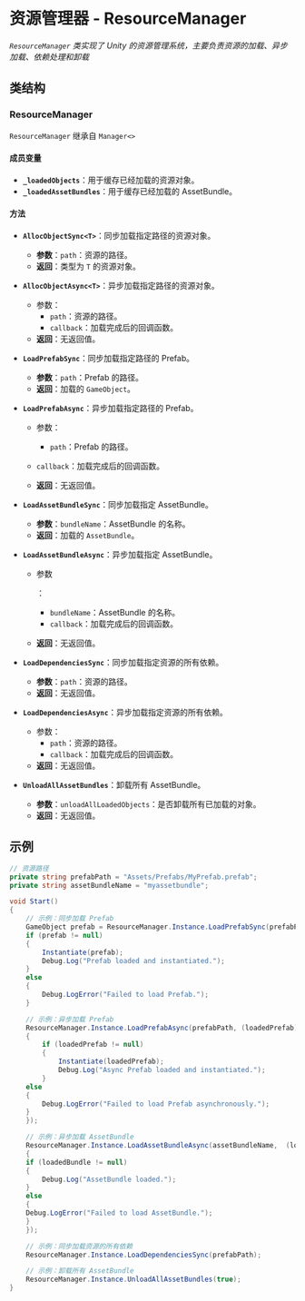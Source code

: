 

# **资源管理器 - ResourceManager**



*`ResourceManager` 类实现了 Unity 的资源管理系统，主要负责资源的加载、异步加载、依赖处理和卸载*



## 类结构

### ResourceManager

`ResourceManager` 继承自 `Manager<>`



#### 成员变量

- **`_loadedObjects`**：用于缓存已经加载的资源对象。
- **`_loadedAssetBundles`**：用于缓存已经加载的 AssetBundle。

#### 方法

- **`AllocObjectSync<T>`**：同步加载指定路径的资源对象。

  - **参数**：`path`：资源的路径。
  - **返回**：类型为 `T` 的资源对象。

- **`AllocObjectAsync<T>`**：异步加载指定路径的资源对象。

  - 参数：
    - `path`：资源的路径。
    - `callback`：加载完成后的回调函数。
  - **返回**：无返回值。

- **`LoadPrefabSync`**：同步加载指定路径的 Prefab。

  - **参数**：`path`：Prefab 的路径。
  - **返回**：加载的 `GameObject`。

- **`LoadPrefabAsync`**：异步加载指定路径的 Prefab。

  - 参数：

    - `path`：Prefab 的路径。
  - `callback`：加载完成后的回调函数。
    
  - **返回**：无返回值。

- **`LoadAssetBundleSync`**：同步加载指定 AssetBundle。

  - **参数**：`bundleName`：AssetBundle 的名称。
  - **返回**：加载的 `AssetBundle`。

- **`LoadAssetBundleAsync`**：异步加载指定 AssetBundle。

  - 参数

    ：

    - `bundleName`：AssetBundle 的名称。
    - `callback`：加载完成后的回调函数。

  - **返回**：无返回值。

- **`LoadDependenciesSync`**：同步加载指定资源的所有依赖。

  - **参数**：`path`：资源的路径。
  - **返回**：无返回值。

- **`LoadDependenciesAsync`**：异步加载指定资源的所有依赖。

  - 参数：
    - `path`：资源的路径。
    - `callback`：加载完成后的回调函数。
  - **返回**：无返回值。

- **`UnloadAllAssetBundles`**：卸载所有 AssetBundle。

  - **参数**：`unloadAllLoadedObjects`：是否卸载所有已加载的对象。
  - **返回**：无返回值。





## 示例

```c#
// 资源路径
private string prefabPath = "Assets/Prefabs/MyPrefab.prefab";
private string assetBundleName = "myassetbundle";

void Start()
{
	// 示例：同步加载 Prefab
	GameObject prefab = ResourceManager.Instance.LoadPrefabSync(prefabPath);
	if (prefab != null)
    {
        Instantiate(prefab);
        Debug.Log("Prefab loaded and instantiated.");
	}
    else
    {
    	Debug.LogError("Failed to load Prefab.");
    }

    // 示例：异步加载 Prefab
    ResourceManager.Instance.LoadPrefabAsync(prefabPath, (loadedPrefab) =>
    {
    	if (loadedPrefab != null)
    	{
        	Instantiate(loadedPrefab);
        	Debug.Log("Async Prefab loaded and instantiated.");
    	}
    else
    {
        Debug.LogError("Failed to load Prefab asynchronously.");
    }
    });

    // 示例：异步加载 AssetBundle
    ResourceManager.Instance.LoadAssetBundleAsync(assetBundleName, 	(loadedBundle) =>
    {
    if (loadedBundle != null)
    {
    	Debug.Log("AssetBundle loaded.");
    }
    else
    {
    Debug.LogError("Failed to load AssetBundle.");
    }
    });

    // 示例：同步加载资源的所有依赖
    ResourceManager.Instance.LoadDependenciesSync(prefabPath);

    // 示例：卸载所有 AssetBundle
    ResourceManager.Instance.UnloadAllAssetBundles(true);
}
```



